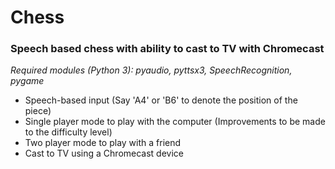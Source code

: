 # Chess

### Speech based chess with ability to cast to TV with Chromecast
*Required modules (Python 3): pyaudio, pyttsx3, SpeechRecognition, pygame*

- Speech-based input (Say 'A4' or 'B6' to denote the position of the piece)
- Single player mode to play with the computer (Improvements to be made to the difficulty level)
- Two player mode to play with a friend
- Cast to TV using a Chromecast device
